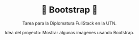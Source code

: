 <h1 align="center"> 📖 Bootstrap 📖 </h1>

<p align="center">Tarea para la Diplomatura FullStack en la UTN.</p>

<p align="center">Idea del proyecto: Mostrar algunas imagenes usando Bootstrap.</p>